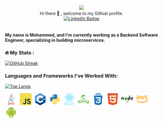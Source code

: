 
<div id="header" align="center">
  <img src="https://media4.giphy.com/media/NE353aasvIpC7u6aHv/giphy.gif?cid=790b7611a56ae5d20a7777dc5c6804df9c6fc742a320097f&rid=giphy.gif&ct=s" width="250"/>
  <br>
  Hi there 👋 , welcome to my Github profile.
  <br>
  <a href="https://www.linkedin.com/in/tasnimulc/"><img src="https://img.shields.io/badge/LinkedIn-blue?style=for-the-badge&logo=linkedin&logoColor=white" alt="LinkedIn Badge" /> </a>
  <br>
  <img src="https://komarev.com/ghpvc/?username=tasnimul2&style=flat-square&color=blue" alt=""/>
  
</div>


#### My name is Mohammed, and I'm currently working as a Backend Software Engineer, specializing in building microservices.

### :fire: My Stats :

[![GitHub Streak](http://github-readme-streak-stats.herokuapp.com?user=tasnimul2&theme=github-dark&date_format=M%20j%5B%2C%20Y%5D)](https://git.io/streak-stats)

### Languages and Frameworks I've Worked With: 
[![Top Langs](https://github-readme-stats.vercel.app/api/top-langs/?username=tasnimul2&layout=compact&theme=vision-friendly-dark)](https://github.com/anuraghazra/github-readme-stats)

<div>
  <img src="https://github.com/devicons/devicon/blob/master/icons/java/java-original-wordmark.svg" title="Java" alt="Java" width="40" height="40"/>&nbsp;
  <img src="https://github.com/devicons/devicon/blob/master/icons/javascript/javascript-original.svg" title="JavaScript" alt="JavaScript" width="40" height="40"/>&nbsp;
  <img src="https://github.com/devicons/devicon/blob/master/icons/cplusplus/cplusplus-original.svg" title="c++" alt="c++" width="40" height="40"/>&nbsp;
  <img src="https://github.com/devicons/devicon/blob/master/icons/python/python-original.svg" title="Python" alt="Python" width="40" height="40"/>&nbsp;
  <img src="https://github.com/devicons/devicon/blob/master/icons/react/react-original-wordmark.svg" title="React" alt="React" width="40" height="40"/>&nbsp;
  <img src="https://github.com/devicons/devicon/blob/master/icons/spring/spring-original-wordmark.svg" title="Spring" alt="Spring" width="40" height="40"/>&nbsp;
  <img src="https://github.com/devicons/devicon/blob/master/icons/css3/css3-plain-wordmark.svg"  title="CSS3" alt="CSS" width="40" height="40"/>&nbsp;
  <img src="https://github.com/devicons/devicon/blob/master/icons/html5/html5-original.svg" title="HTML5" alt="HTML" width="40" height="40"/>&nbsp;
  <img src="https://github.com/devicons/devicon/blob/master/icons/nodejs/nodejs-original-wordmark.svg" title="NodeJS" alt="NodeJS" width="40" height="40"/>&nbsp;
  <img src="https://github.com/devicons/devicon/blob/master/icons/amazonwebservices/amazonwebservices-plain-wordmark.svg" title="AWS" alt="AWS" width="40" height="40"/>&nbsp;
  <img src="https://github.com/devicons/devicon/blob/master/icons/android/android-original.svg" title="Android" alt="Android" width="40" height="40"/>&nbsp;
  
</div>
